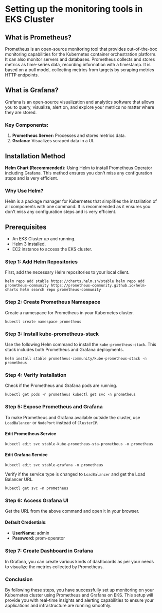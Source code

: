 # Setting up the monitoring tools in EKS Cluster

What is Prometheus?
-------------------

Prometheus is an open-source monitoring tool that provides out-of-the-box monitoring capabilities for the Kubernetes container orchestration platform. It can also monitor servers and databases. Prometheus collects and stores metrics as time-series data, recording information with a timestamp. It is based on a pull model, collecting metrics from targets by scraping metrics HTTP endpoints.

What is Grafana?
----------------

Grafana is an open-source visualization and analytics software that allows you to query, visualize, alert on, and explore your metrics no matter where they are stored.


### Key Components:

1.  **Prometheus Server:** Processes and stores metrics data.
2.  **Grafana:** Visualizes scraped data in a UI.

Installation Method
-------------------
 **Helm Chart (Recommended):** Using Helm to install Prometheus Operator including Grafana. This method ensures you don't miss any configuration steps and is very efficient.

### Why Use Helm?

Helm is a package manager for Kubernetes that simplifies the installation of all components with one command. It is recommended as it ensures you don't miss any configuration steps and is very efficient.

Prerequisites
-------------

-   An EKS Cluster up and running.
-   Helm 3 installed.
-   EC2 instance to access the EKS cluster.

### Step 1: Add Helm Repositories

First, add the necessary Helm repositories to your local client.

`helm repo add stable https://charts.helm.sh/stable
helm repo add prometheus-community https://prometheus-community.github.io/helm-charts
helm search repo prometheus-community`

### Step 2: Create Prometheus Namespace

Create a namespace for Prometheus in your Kubernetes cluster.

`kubectl create namespace prometheus`

### Step 3: Install kube-prometheus-stack

Use the following Helm command to install the `kube-prometheus-stack`. This stack includes both Prometheus and Grafana deployments.

`helm install stable prometheus-community/kube-prometheus-stack -n prometheus`

### Step 4: Verify Installation

Check if the Prometheus and Grafana pods are running.

`kubectl get pods -n prometheus
kubectl get svc -n prometheus`

### Step 5: Expose Prometheus and Grafana

To make Prometheus and Grafana available outside the cluster, use `LoadBalancer` or `NodePort` instead of `ClusterIP`.

#### Edit Prometheus Service

`kubectl edit svc stable-kube-prometheus-sta-prometheus -n prometheus`

#### Edit Grafana Service

`kubectl edit svc stable-grafana -n prometheus`

Verify if the service type is changed to `LoadBalancer` and get the Load Balancer URL.

`kubectl get svc -n prometheus`

### Step 6: Access Grafana UI

Get the URL from the above command and open it in your browser.

#### Default Credentials:

-   **UserName:** admin
-   **Password:** prom-operator

### Step 7: Create Dashboard in Grafana

In Grafana, you can create various kinds of dashboards as per your needs to visualize the metrics collected by Prometheus.

### Conclusion

By following these steps, you have successfully set up monitoring on your Kubernetes cluster using Prometheus and Grafana on EKS. This setup will provide you with real-time insights and alerting capabilities to ensure your applications and infrastructure are running smoothly.
